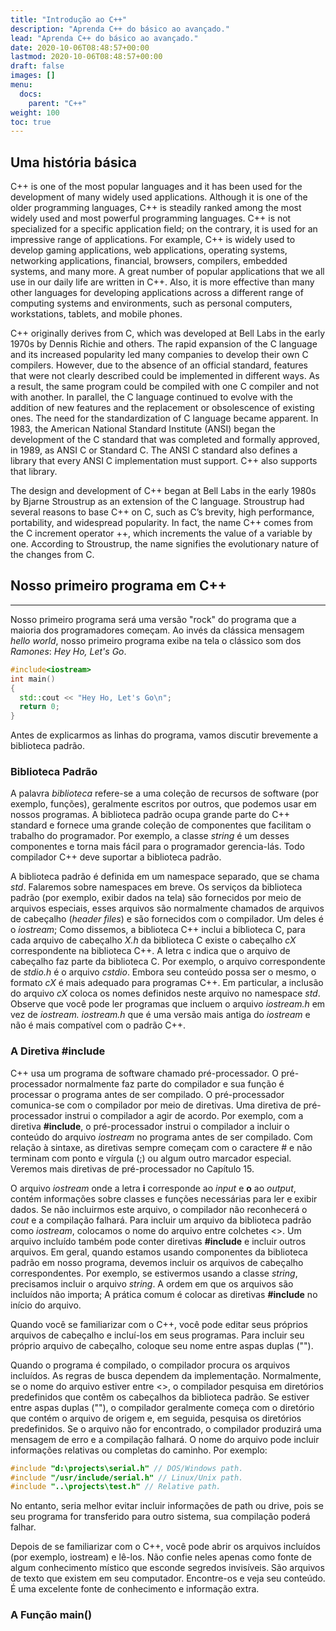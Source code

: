 ```yaml
---
title: "Introdução ao C++"
description: "Aprenda C++ do básico ao avançado."
lead: "Aprenda C++ do básico ao avançado."
date: 2020-10-06T08:48:57+00:00
lastmod: 2020-10-06T08:48:57+00:00
draft: false
images: []
menu:
  docs:
    parent: "C++"
weight: 100
toc: true
---
```


## Uma história básica

C++ is one of the most popular languages and it has been used for the development of many widely used applications. Although it is one of the older programming languages, C++ is steadily ranked among the most widely used and most powerful programming languages. C++ is not specialized for a specific application field; on the contrary, it is used for an impressive range of applications. For example, C++ is widely used to develop gaming applications, web applications, operating systems, networking applications, financial, browsers, compilers, embedded systems, and many more. A great number of popular applications that we all use in our daily life are written in C++. Also, it is more effective than many other languages for developing applications across a different range of computing systems and environments, such as personal computers, workstations, tablets, and mobile phones.

C++ originally derives from C, which was developed at Bell Labs in the early 1970s by Dennis Richie and others. The rapid expansion of the C language and its increased popularity led many companies to develop their own C compilers. However, due to the absence of an official standard, features that were not clearly described could be implemented in different ways. As a result, the same program could be compiled with one C compiler and not with another. In parallel, the C language continued to evolve with the addition of new features and the replacement or obsolescence of existing ones. The need for the standardization of C language became apparent. In 1983, the American National Standard Institute (ANSI) began the development of the C standard that was completed and formally approved, in 1989, as ANSI C or Standard C. The ANSI C standard also defines a library that every ANSI C implementation must support. C++ also supports that library.

The design and development of C++ began at Bell Labs in the early 1980s by Bjarne Stroustrup as an extension of the C language. Stroustrup had several reasons to base C++ on C, such as C’s brevity, high performance, portability, and widespread popularity. In fact, the name C++ comes from the C increment operator ++, which increments the value of a variable by one. According to Stroustrup, the name signifies the evolutionary nature of the changes from C.

## Nosso primeiro programa em C++

___

Nosso primeiro programa será uma versão "rock" do programa que a maioria dos programadores começam. Ao invés da clássica mensagem *hello world*, nosso primeiro programa exibe na tela o clássico som dos *Ramones*: *Hey Ho, Let's Go*.  

```c++
#include<iostream>
int main()
{
  std::cout << "Hey Ho, Let's Go\n";
  return 0;
}
```

Antes de explicarmos as linhas do programa, vamos discutir brevemente a biblioteca padrão.

### Biblioteca Padrão

A palavra *biblioteca* refere-se a uma coleção de recursos de software (por exemplo, funções), geralmente escritos por outros, que podemos usar em nossos programas. A biblioteca padrão ocupa grande parte do C++ standard e fornece uma grande coleção de componentes que facilitam o trabalho do programador. Por exemplo, a classe *string* é um desses componentes e torna mais fácil para o programador gerencia-lás. Todo compilador C++ deve suportar a biblioteca padrão.

A biblioteca padrão é definida em um namespace separado, que se chama *std*. Falaremos sobre namespaces em breve. Os serviços da biblioteca padrão (por exemplo, exibir dados na tela) são fornecidos por meio de arquivos especiais, esses arquivos são normalmente chamados de arquivos de cabeçalho (*header files*) e são fornecidos com o compilador. Um deles é o *iostream*; Como dissemos, a biblioteca C++ inclui a biblioteca C, para cada arquivo de cabeçalho *X.h* da biblioteca C existe o cabeçalho *cX* correspondente na biblioteca C++. A letra c indica que o arquivo de cabeçalho faz parte da biblioteca C. Por exemplo, o arquivo correspondente de *stdio.h* é o arquivo *cstdio*. Embora seu conteúdo possa ser o mesmo, o formato *cX* é mais adequado para programas C++. Em particular, a inclusão do arquivo *cX* coloca os nomes definidos neste arquivo no namespace *std*. Observe que você pode ler programas que incluem o arquivo *iostream.h* em vez de *iostream. iostream.h* que é uma versão mais antiga do *iostream* e não é mais compatível com o padrão C++.

### A Diretiva #include

C++ usa um programa de software chamado pré-processador. O pré-processador normalmente faz parte do compilador e sua função é processar o programa antes de ser compilado. O pré-processador comunica-se com o compilador por meio de diretivas. Uma diretiva de pré-processador instrui o compilador a agir de acordo. Por exemplo, com a diretiva __#include__, o pré-processador instrui o compilador a incluir o conteúdo do arquivo *iostream* no programa antes de ser compilado. Com relação à sintaxe, as diretivas sempre começam com o caractere # e não terminam com ponto e vírgula (;) ou algum outro marcador especial. Veremos mais diretivas de pré-processador no Capítulo 15.

O arquivo *iostream* onde a letra __i__ corresponde ao *input* e __o__ ao *output*, contém informações sobre classes e funções necessárias para ler e exibir dados. Se não incluirmos este arquivo, o compilador não reconhecerá o *cout* e a compilação falhará. Para incluir um arquivo da biblioteca padrão  como *iostream*, colocamos o nome do arquivo entre colchetes <>. Um arquivo incluído também pode conter diretivas __#include__ e incluir outros arquivos. Em geral, quando estamos usando componentes da biblioteca padrão em nosso programa, devemos incluir os arquivos de cabeçalho correspondentes. Por exemplo, se estivermos usando a classe *string*, precisamos incluir o arquivo *string*. A ordem em que os arquivos são incluídos não importa; A prática comum é colocar as diretivas __#include__ no início do arquivo.

Quando você se familiarizar com o C++, você pode editar seus próprios arquivos de cabeçalho e incluí-los em seus programas. Para incluir seu próprio arquivo de cabeçalho, coloque seu nome entre aspas duplas ("").

Quando o programa é compilado, o compilador procura os arquivos incluídos. As regras de busca dependem da implementação. Normalmente, se o nome do arquivo estiver entre <>, o compilador pesquisa em diretórios predefinidos que contêm os cabeçalhos da biblioteca padrão. Se estiver entre aspas duplas (""), o compilador geralmente começa com o diretório que contém o arquivo de origem e, em seguida, pesquisa os diretórios predefinidos. Se o arquivo não for encontrado, o compilador produzirá uma mensagem de erro e a compilação falhará. O nome do arquivo pode incluir informações relativas ou completas do caminho. Por exemplo:

```c++
#include "d:\projects\serial.h" // DOS/Windows path.
#include "/usr/include/serial.h" // Linux/Unix path.
#include "..\projects\test.h" // Relative path.
```
No entanto, seria melhor evitar incluir informações de path ou drive, pois se seu programa for transferido para outro sistema, sua compilação poderá falhar.

Depois de se familiarizar com o C++, você pode abrir os arquivos incluídos (por exemplo, iostream) e lê-los. Não confie neles apenas como fonte de algum conhecimento místico que esconde segredos invisíveis. São arquivos de texto que existem em seu computador. Encontre-os e veja seu conteúdo. É uma excelente fonte de conhecimento e informação extra.


### A Função main()